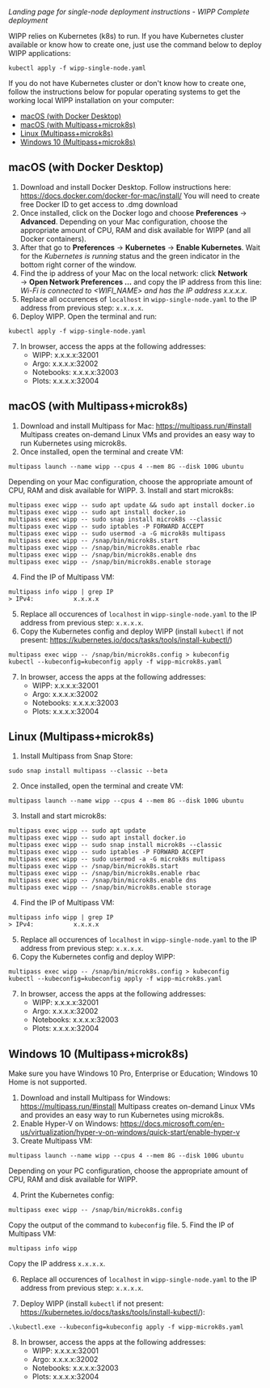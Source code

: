 *Landing page for single-node deployment instructions - WIPP Complete deployment*

WIPP relies on Kubernetes (k8s) to run. If you have Kubernetes cluster available or know how to create one, just use the command below to deploy WIPP applications:

```
kubectl apply -f wipp-single-node.yaml
```

If you do not have Kubernetes cluster or don't know how to create one, follow the instructions below for popular operating systems to get the working local WIPP installation on your computer:

- [macOS (with Docker Desktop)](#macOS-(with-Docker-Desktop))
- [macOS (with Multipass+microk8s)](#macOS-(with-Multipass+microk8s))
- [Linux (Multipass+microk8s)](#Linux-(Multipass+microk8s))
- [Windows 10 (Multipass+microk8s)](#Windows-10-(Multipass+microk8s))


## macOS (with Docker Desktop)

1. Download and install Docker Desktop. Follow instructions here: https://docs.docker.com/docker-for-mac/install/ You will need to create free Docker ID to get access to .dmg download
2. Once installed, click on the Docker logo and choose **Preferences** → **Advanced**. Depending on your Mac configuration, choose the appropriate amount of CPU, RAM and disk available for WIPP (and all Docker containers).
3. After that go to **Preferences** → **Kubernetes** → **Enable Kubernetes**. Wait for the *Kubernetes is running* status and the green indicator in the bottom right corner of the window.
4. Find the ip address of your Mac on the local network: click **Network** <img src="https://icon-library.net/images/mac-wifi-icon/mac-wifi-icon-23.jpg" width="10"> → **Open Network Preferences …** and copy the IP address from this line: *Wi-Fi is connected to <WIFI_NAME> and has the IP address x.x.x.x*.
5. Replace all occurences of `localhost` in `wipp-single-node.yaml` to the IP address from previous step: `x.x.x.x`.
6. Deploy WIPP. Open the terminal and run:

```
kubectl apply -f wipp-single-node.yaml
```
7. In browser, access the apps at the following addresses:
   * WIPP: x.x.x.x:32001 
   * Argo: x.x.x.x:32002
   * Notebooks: x.x.x.x:32003
   * Plots: x.x.x.x:32004


## macOS (with Multipass+microk8s)

1. Download and install Multipass for Mac: https://multipass.run/#install Multipass creates on-demand Linux VMs and provides an easy way to run Kubernetes using microk8s. 
2. Once installed, open the terminal and create VM:

```
multipass launch --name wipp --cpus 4 --mem 8G --disk 100G ubuntu
```

Depending on your Mac configuration, choose the appropriate amount of CPU, RAM and disk available for WIPP.
3. Install and start microk8s:
```
multipass exec wipp -- sudo apt update && sudo apt install docker.io
multipass exec wipp -- sudo apt install docker.io
multipass exec wipp -- sudo snap install microk8s --classic
multipass exec wipp -- sudo iptables -P FORWARD ACCEPT
multipass exec wipp -- sudo usermod -a -G microk8s multipass
multipass exec wipp -- /snap/bin/microk8s.start
multipass exec wipp -- /snap/bin/microk8s.enable rbac
multipass exec wipp -- /snap/bin/microk8s.enable dns
multipass exec wipp -- /snap/bin/microk8s.enable storage
```
4. Find the IP of Multipass VM:
```
multipass info wipp | grep IP
> IPv4:           x.x.x.x
```
5. Replace all occurences of `localhost` in `wipp-single-node.yaml` to the IP address from previous step: `x.x.x.x`.
6. Copy the Kubernetes config and deploy WIPP (install `kubectl` if not present: https://kubernetes.io/docs/tasks/tools/install-kubectl/)
```
multipass exec wipp -- /snap/bin/microk8s.config > kubeconfig
kubectl --kubeconfig=kubeconfig apply -f wipp-microk8s.yaml
```
7. In browser, access the apps at the following addresses:
   * WIPP: x.x.x.x:32001 
   * Argo: x.x.x.x:32002
   * Notebooks: x.x.x.x:32003
   * Plots: x.x.x.x:32004


## Linux (Multipass+microk8s)

1. Install Multipass from Snap Store:
```
sudo snap install multipass --classic --beta
```
2. Once installed, open the terminal and create VM:
```
multipass launch --name wipp --cpus 4 --mem 8G --disk 100G ubuntu
```
3. Install and start microk8s:
```
multipass exec wipp -- sudo apt update
multipass exec wipp -- sudo apt install docker.io
multipass exec wipp -- sudo snap install microk8s --classic
multipass exec wipp -- sudo iptables -P FORWARD ACCEPT
multipass exec wipp -- sudo usermod -a -G microk8s multipass
multipass exec wipp -- /snap/bin/microk8s.start
multipass exec wipp -- /snap/bin/microk8s.enable rbac
multipass exec wipp -- /snap/bin/microk8s.enable dns
multipass exec wipp -- /snap/bin/microk8s.enable storage
```
4. Find the IP of Multipass VM:
```
multipass info wipp | grep IP
> IPv4:           x.x.x.x
```
5. Replace all occurences of `localhost` in `wipp-single-node.yaml` to the IP address from previous step: `x.x.x.x`.
6. Copy the Kubernetes config and deploy WIPP:
```
multipass exec wipp -- /snap/bin/microk8s.config > kubeconfig
kubectl --kubeconfig=kubeconfig apply -f wipp-microk8s.yaml
```
7. In browser, access the apps at the following addresses:
   * WIPP: x.x.x.x:32001 
   * Argo: x.x.x.x:32002
   * Notebooks: x.x.x.x:32003
   * Plots: x.x.x.x:32004


## Windows 10 (Multipass+microk8s)
Make sure you have Windows 10 Pro, Enterprise or Education; Windows 10 Home is not supported.

1. Download and install Multipass for Windows: https://multipass.run/#install Multipass creates on-demand Linux VMs and provides an easy way to run Kubernetes using microk8s. 
2. Enable Hyper-V on Windows: https://docs.microsoft.com/en-us/virtualization/hyper-v-on-windows/quick-start/enable-hyper-v
3. Create Multipass VM:
```
multipass launch --name wipp --cpus 4 --mem 8G --disk 100G ubuntu
```
Depending on your PC configuration, choose the appropriate amount of CPU, RAM and disk available for WIPP.

4. Print the Kubernetes config:
```
multipass exec wipp -- /snap/bin/microk8s.config
```
Copy the output of the command to `kubeconfig` file.
5. Find the IP of Multipass VM:
```
multipass info wipp
```
Copy the IP address `x.x.x.x`.

6. Replace all occurences of `localhost` in `wipp-single-node.yaml` to the IP address from previous step: `x.x.x.x`.

7. Deploy WIPP (install `kubectl` if not present: https://kubernetes.io/docs/tasks/tools/install-kubectl/):
```
.\kubectl.exe --kubeconfig=kubeconfig apply -f wipp-microk8s.yaml
```
8. In browser, access the apps at the following addresses:
   * WIPP: x.x.x.x:32001 
   * Argo: x.x.x.x:32002
   * Notebooks: x.x.x.x:32003
   * Plots: x.x.x.x:32004